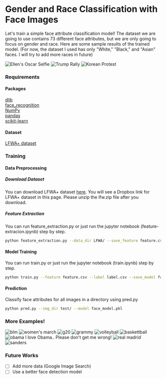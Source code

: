 # Gender and Race Classification with Face Images

Let's train a simple face attribute classification model! The dataset we are going to use contains 73 different face attributes, but we are only going to focus on gender and race. Here are some sample results of the trained model. (For now, the dataset I used has only "White," "Black," and "Asian" faces. I will try to add more races in future)

![Ellen's Oscar Selfie](https://github.com/wondonghyeon/face-classification/blob/master/results/ellen-selfie.jpg?raw=true)
![Trump Rally](https://github.com/wondonghyeon/face-classification/blob/master/results/trump-rally.jpg?raw=true)
![Korean Protest](https://github.com/wondonghyeon/face-classification/blob/master/results/korean-protest.jpg?raw=true)


### Requirements
#### Packages
[dlib](http://dlib.net/)   
[face_recognition](https://github.com/ageitgey/face_recognition/)   
[NumPy](http://www.numpy.org/)   
[pandas](https://pandas.pydata.org/)   
[scikit-learn](http://scikit-learn.org/)   

#### Dataset
[LFWA+ dataset](http://mmlab.ie.cuhk.edu.hk/projects/CelebA.html)

### Training
#### Data Preprocessing

##### Download Dataset
You can download LFWA+ dataset [here](http://mmlab.ie.cuhk.edu.hk/projects/CelebA.html). You will see a Dropbox link for LFWA+ dataset in this page. Please unzip the lfw.zip file after you download.
##### Feature Extraction
You can run feature_extraction.py or just run the jupyter notebook (feature-extracion.ipynb) step by step.
```bash
python feature_extraction.py --data_dir LFWA/ --save_feature feature.csv --save_label label.csv
```
#### Model Training
You can run train.py or just run the jupyter notebook (train.ipynb) step by step.
```bash
python train.py --feature feature.csv --label label.csv --save_model face_model.pkl
```

#### Prediction
Classify face attributes for all images in a directory using pred.py
```bash
python pred.py --img_dir test/ --model face_model.pkl
```
### More Examples!
![blm](https://github.com/wondonghyeon/face-classification/blob/master/results/blm.jpg?raw=true)
![women's march](https://github.com/wondonghyeon/face-classification/blob/master/results/womens-march.jpg?raw=true)
![g20](https://github.com/wondonghyeon/face-classification/blob/master/results/g20-2016.jpg?raw=true)
![grammy](https://github.com/wondonghyeon/face-classification/blob/master/results/grammy-selfie.jpg?raw=true)
![volleyball](https://github.com/wondonghyeon/face-classification/blob/master/results/korean-womens-volleyball.jpeg?raw=true)
![baskettball](https://github.com/wondonghyeon/face-classification/blob/master/results/london-olympics-basketball-men.jpg?raw=true)
![obama](https://github.com/wondonghyeon/face-classification/blob/master/results/obama-selfie.png?raw=true)
I love Obama.. Please don't get me wrong!
![real madrid](https://github.com/wondonghyeon/face-classification/blob/master/results/realmadrid-ucl.jpg?raw=true)
![sanders](https://github.com/wondonghyeon/face-classification/blob/master/results/sanders-rally.jpg?raw=true)



### Future Works
- [ ] Add more data (Google Image Search)
- [ ] Use a better face detection model
